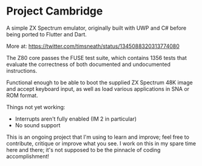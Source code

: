 # Project Cambridge

A simple ZX Spectrum emulator, originally built with UWP and C# before being
ported to Flutter and Dart.

More at:
   https://twitter.com/timsneath/status/1345088320313774080

The Z80 core passes the FUSE test suite, which contains 1356 tests that evaluate
the correctness of both documented and undocumented instructions.

Functional enough to be able to boot the supplied ZX Spectrum 48K image and
accept keyboard input, as well as load various applications in SNA or ROM
format.

Things not yet working:
 - Interrupts aren't fully enabled (IM 2 in particular)
 - No sound support

This is an ongoing project that I'm using to learn and improve; feel free to
contribute, critique or improve what you see. I work on this in my spare time
here and there; it's not supposed to be the pinnacle of coding accomplishment!
